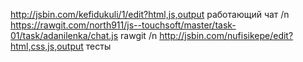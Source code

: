 
http://jsbin.com/kefidukuli/1/edit?html,js,output работающий чат /n
https://rawgit.com/north911/js--touchsoft/master/task-01/task/adanilenka/chat.js  rawgit /n
http://jsbin.com/nufisikepe/edit?html,css,js,output  тесты
